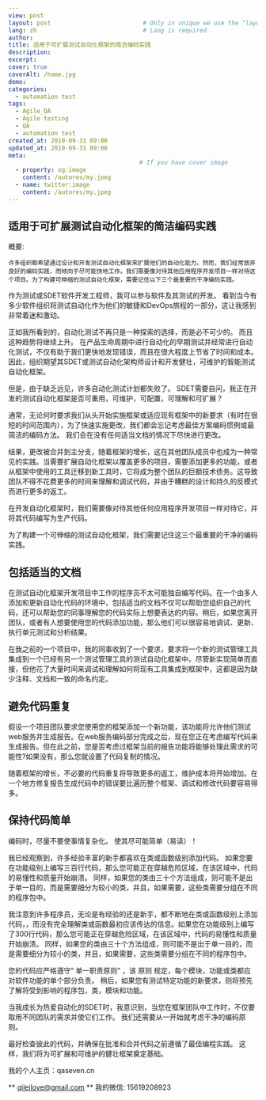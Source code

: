 ```yaml
---
view: post
layout: post                          # Only in unique we use the "layout: post"
lang: zh                              # Lang is required
author: 
title: 适用于可扩展测试自动化框架的简洁编码实践
description: 
excerpt: 
cover: true
coverAlt: /home.jpg
demo: 
categories:
  - automation test
tags: 
  - Agile_QA
  - Agile testing
  - QA
  - automation test
created_at: 2019-09-31 09:00
updated_at: 2019-09-31 09:00
meta:
                                     # If you have cover image
  - property: og:image
    content: /autores/my.jpeg
  - name: twitter:image
    content: /autores/my.jpeg
---
```



## 适用于可扩展测试自动化框架的简洁编码实践

概要:

    许多组织都希望通过设计和开发测试自动化框架来扩展他们的自动化能力。然而，我们经常放弃良好的编码实践，而倾向于尽可能快地工作。我们需要像对待其他应用程序开发项目一样对待这个项目。为了构建可伸缩的测试自动化框架，需要记住以下三个最重要的干净编码实践。

作为测试或SDET软件开发工程师，我可以参与软件及其测试的开发。 看到当今有多少软件组织将测试自动化作为他们的敏捷和DevOps旅程的一部分，这让我感到非常着迷和激动。

正如我所看到的，自动化测试不再只是一种探索的选择，而是必不可少的。 而且这种趋势将继续上升。 在产品生命周期中进行自动化的早期测试并经常进行自动化测试，不仅有助于我们更快地发现错误，而且在很大程度上节省了时间和成本。 因此，组织期望其SDET或测试自动化架构师设计和开发健壮，可维护的智能测试自动化框架。


但是，由于缺乏远见，许多自动化测试计划都失败了。 SDET需要自问，我正在开发的测试自动化框架是否可重用，可维护，可配置，可理解和可扩展？

通常，无论何时要求我们从头开始实施框架或适应现有框架中的新要求（有时在很短的时间范围内），为了快速实施更改，我们都会忘记考虑最佳方案编码惯例或最简洁的编码方法。 我们会在没有任何适当文档的情况下尽快进行更改。

结果，更改被合并到主分支，随着框架的增长，这在其他团队成员中也成为一种常见的实践。当需要扩展自动化框架以覆盖更多的项目，需要添加更多的功能，或者从框架中使用的工具迁移到新工具时，它将成为整个团队的巨额技术债务。这导致团队不得不花费更多的时间来理解和调试代码，并由于糟糕的设计和持久的反模式而进行更多的返工。

在开发自动化框架时，我们需要像对待其他任何应用程序开发项目一样对待它，并将其代码编写为生产代码。

为了构建一个可伸缩的测试自动化框架，我们需要记住这三个最重要的干净的编码实践。

## 包括适当的文档

在测试自动化框架开发项目中工作的程序员不太可能独自编写代码。在一个由多人添加和更新自动化代码的环境中，包括适当的文档不仅可以帮助您组织自己的代码，还可以帮助您的同事理解您的代码实际上想要表达的内容。稍后，如果您离开团队，或者有人想要使用您的代码添加功能，那么他们可以很容易地调试、更新、执行单元测试和分析结果。


在我之前的一个项目中，我的同事收到了一个要求，要求将一个新的测试管理工具集成到一个已经有另一个测试管理工具的测试自动化框架中。尽管新实现简单而直接，但他花了大量时间来调试和理解如何将现有工具集成到框架中，这都是因为缺少注释、文档和一致的命名约定。


## 避免代码重复

假设一个项目团队要求您使用您的框架添加一个新功能，该功能将允许他们测试web服务并生成报告。在web服务编码部分完成之后，现在您正在考虑编写代码来生成报告。但在此之前，您是否考虑过框架当前的报告功能将能够处理此需求的可能性?如果没有，那么您就设置了代码复制的情况。

随着框架的增长，不必要的代码重复将导致更多的返工，维护成本将开始增加。在一个地方修复报告生成代码中的错误要比遍历整个框架、调试和修改代码要容易得多。

## 保持代码简单

编码时，尽量不要使事情复杂化。 使其尽可能简单（易读）！

我已经观察到，许多经验丰富的新手都喜欢在类或函数级别添加代码。 如果您要在功能级别上编写三百行代码，那么您可能正在穿越危险区域，在该区域中，代码的易懂性和质量开始崩溃。 同样，如果您的类由三十个方法组成，则可能不是出于单一目的，而是需要细分为较小的类，并且，如果需要，这些类需要分组在不同的程序包中。


我注意到许多程序员，无论是有经验的还是新手，都不断地在类或函数级别上添加代码，，而没有完全理解类或函数最初应该传达的信息。如果您在功能级别上编写了300行代码，那么您可能正在穿越危险区域，在该区域中，代码的易懂性和质量开始崩溃。 同样，如果您的类由三十个方法组成，则可能不是出于单一目的，而是需要细分为较小的类，并且，如果需要，这些类需要分组在不同的程序包中。

您的代码应严格遵守“ 单一职责原则” ，该 原则 规定，每个模块，功能或类都应对软件功能的单个部分负责。 稍后，如果您有测试特定功能的新要求，则将预先了解将受到影响的程序包，类，模块和功能。

当我成长为热爱自动化的SDET时，我意识到，当您在框架团队中工作时，不仅要取用不同团队的需求并使它们工作。 我们还需要从一开始就考虑干净的编码原则。

最好检查彼此的代码，并确保在批准和合并代码之前遵循了最佳编程实践。 这样，我们将为可扩展和可维护的健壮框架奠定基础。


我的个人主页：qaseven.cn

** qileilove@gmail.com **
我的微信: 15619208923




